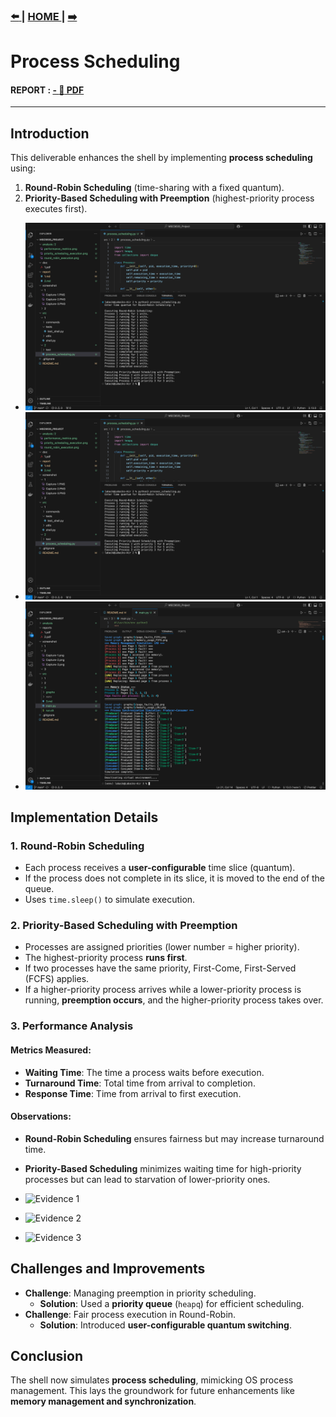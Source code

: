 
### [ :arrow_left: ](/src/1/1.md) | [ HOME ](/README.md) | [  :arrow_right: ](/src/3/3.md)

# Process Scheduling

#### REPORT : [  - :notebook_with_decorative_cover: PDF ](/reports/2.pdf)
---

## Introduction
This deliverable enhances the shell by implementing **process scheduling** using:
1. **Round-Robin Scheduling** (time-sharing with a fixed quantum).
2. **Priority-Based Scheduling with Preemption** (highest-priority process executes first).

-  ![Evidence 1](/screenshot/2/Capture-1.PNG)
-  ![Evidence 2](/screenshot/2/Capture-2.PNG)
-  ![Evidence 3](/screenshot/3/Capture-3.PNG)



## Implementation Details

### 1. Round-Robin Scheduling
- Each process receives a **user-configurable** time slice (quantum).
- If the process does not complete in its slice, it is moved to the end of the queue.
- Uses `time.sleep()` to simulate execution.

### 2. Priority-Based Scheduling with Preemption
- Processes are assigned priorities (lower number = higher priority).
- The highest-priority process **runs first**.
- If two processes have the same priority, First-Come, First-Served (FCFS) applies.
- If a higher-priority process arrives while a lower-priority process is running, **preemption occurs**, and the higher-priority process takes over.

### 3. Performance Analysis
#### Metrics Measured:
- **Waiting Time**: The time a process waits before execution.
- **Turnaround Time**: Total time from arrival to completion.
- **Response Time**: Time from arrival to first execution.

#### Observations:
- **Round-Robin Scheduling** ensures fairness but may increase turnaround time.
- **Priority-Based Scheduling** minimizes waiting time for high-priority processes but can lead to starvation of lower-priority ones.

-  ![Evidence 1](../analysis/2/performance_metrics.png)
-  ![Evidence 2](../analysis/2/priority_scheduling_execution.png)
-  ![Evidence 3](../analysis/2/round_robin_execution.png)


## Challenges and Improvements
- **Challenge**: Managing preemption in priority scheduling.
  - **Solution**: Used a **priority queue** (`heapq`) for efficient scheduling.
- **Challenge**: Fair process execution in Round-Robin.
  - **Solution**: Introduced **user-configurable quantum switching**.

## Conclusion
The shell now simulates **process scheduling**, mimicking OS process management. This lays the groundwork for future enhancements like **memory management and synchronization**.
